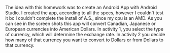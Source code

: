 The idea with this homework was to create an Android App with Android Studio. 
I created the app, according to all the specs, however I  couldn't test it bc I couldn't complete the install of A.S., since my cpu is an AMD.
As you can see in the screen shots this app will convert Canadian, Japanese or European currencies into American Dollars.
In activity 1, you select the type of currency, which will determine the exchange rate.
In activity 2 you decide how many of that currency you want to convert to Dollars or from Dollars to that currency.
